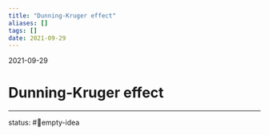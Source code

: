 ```yaml
---
title: "Dunning-Kruger effect"
aliases: []
tags: []
date: 2021-09-29
---
```

2021-09-29
# Dunning-Kruger effect
___
status: #💭empty-idea
